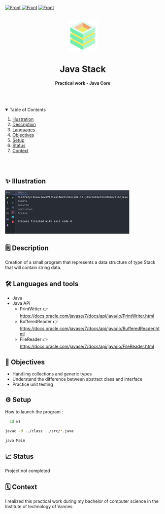 [![Front](https://img.shields.io/badge/Formation-LicencePro-blue?style=flat)](https://)
[![Front](https://img.shields.io/badge/Context-TP-73EDAE?style=flat)](https://)
[![Front](https://img.shields.io/badge/Language-Java-DD448B?style=flat)](https://)



<br/>
<div align="center">
    <img src="assets/cube-3d.png" alt="Logo" width="20%">
    <br/>
    <h1 align="center">Java Stack</h1>
</div>
  <h4 align="center">
    Practical work - Java Core
  </h4>
<br/>


<br/>
<br/>

<!-- TABLE OF CONTENTS -->
<details open="open">
  <summary>Table of Contents</summary>

  <ol>
    <li><a href="#illustration">Illustration</a></li>
    <li><a href="#description">Description</a></li>
    <li><a href="#languages">Languages</a></li>
    <li><a href="#objectives">Objectives</a></li>
    <li><a href="#setup">Setup</a></li>
    <li><a href="#status">Status</a></li>
    <li><a href="#context">Context</a></li>
  </ol>
</details>

<br>
<br>



## ✨ Illustration <a id="illustration"></a>
<img src="assets/screenshot.png" alt="screenshot" width="80%">



## 🗒 Description <a id="description"></a>
Creation of a small program that represents a data structure of type Stack that will contain string data.


## 🛠 Languages and tools<a id="languages"></a>
- Java
- Java API
  - PrintWriter 👉 https://docs.oracle.com/javase/7/docs/api/java/io/PrintWriter.html
  - BufferedReader 👉 https://docs.oracle.com/javase/7/docs/api/java/io/BufferedReader.html
  - FileReader 👉 https://docs.oracle.com/javase/7/docs/api/java/io/FileReader.html


## 🎯 Objectives <a id="objectives"></a>
- Handling collections and generic types
- Understand the difference between abstract class and interface 
- Practice unit testing


## ⚙️ Setup <a id="setup"></a>
How to launch the program :
```bash
  cd ws
```
```bash
javac -d ../class ../src/*.java
```
```bash
java Main
```

## 📈 Status <a id="status"></a>

Project not completed


## 🗓 Context <a id="context"> </a>

I realized this practical work during my bachelor of computer science in the Institute of technology of Vannes

